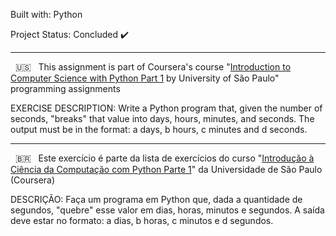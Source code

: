 Built with: Python

Project Status: Concluded :heavy_check_mark:

-------------------------------------------------------------------------------------------------------------------------------------------------------

&nbsp; 🇺🇸 &nbsp; This assignment is part of Coursera's course "[Introduction to Computer Science with Python Part 1](https://www.coursera.org/learn/ciencia-computacao-python-conceitos) by University of São Paulo" programming assignments

EXERCISE DESCRIPTION: Write a Python program that, given the number of seconds, "breaks" that value into days, hours, minutes, and seconds. The output must be in the format: a days, b hours, c minutes and d seconds.


-------------------------------------------------------------------------------------------------------------------------------------------------------


&nbsp; 🇧🇷 &nbsp; Este exercício é parte da lista de exercícios do curso "[Introdução à Ciência da Computação com Python Parte 1](https://www.coursera.org/learn/ciencia-computacao-python-conceitos)" da Universidade de São Paulo (Coursera) 


DESCRIÇÃO: Faça um programa em Python que, dada a quantidade de segundos, "quebre" esse valor em dias, horas, minutos e segundos. A saída deve estar no formato: a dias, b horas, c minutos e d segundos.

